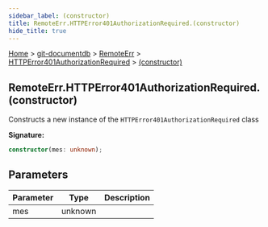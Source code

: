```yaml
---
sidebar_label: (constructor)
title: RemoteErr.HTTPError401AuthorizationRequired.(constructor)
hide_title: true
---
```


[Home](./index.md) &gt; [git-documentdb](./git-documentdb.md) &gt; [RemoteErr](./git-documentdb.remoteerr.md) &gt; [HTTPError401AuthorizationRequired](./git-documentdb.remoteerr.httperror401authorizationrequired.md) &gt; [(constructor)](./git-documentdb.remoteerr.httperror401authorizationrequired._constructor_.md)

## RemoteErr.HTTPError401AuthorizationRequired.(constructor)

Constructs a new instance of the `HTTPError401AuthorizationRequired` class

<b>Signature:</b>

```typescript
constructor(mes: unknown);
```

## Parameters

|  Parameter | Type | Description |
|  --- | --- | --- |
|  mes | unknown |  |

